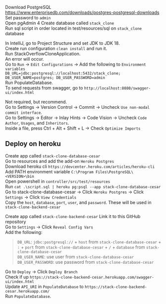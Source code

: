 Download PostgreSQL  
https://www.enterprisedb.com/downloads/postgres-postgresql-downloads  
Set password to `admin`  
Open pgAdmin 4
Create database called `stack_clone`  
Run sql script in order located in test/resources/sql on `stack_clone` database

In IntelliJ, go to Project Structure and set JDK to JDK 18.  
Create run configuration `clean install` and run it.  
Run StackOverflowCloneApplication.  
An error will occur.  
Go to `Run` -> `Edit Configurations` -> Add the following to `Environment variables`  
`DB_URL=jdbc:postgresql://localhost:5432/stack_clone; DB_USER_NAME=postgres; DB_USER_PASSWORD=admin`  
Run PopulateDatabase.  
To send requests from swagger, go to `http://localhost:8080/swagger-ui/index.html`

Not required, but recommend.  
Go to Settings -> Version Control -> Commit -> Uncheck `Use non-modal commit interface`.  
Go to Settings -> Editor -> Inlay Hints -> Code Vision -> Uncheck `Code Author`, `Usages`, and `Inheritors`.  
Inside a file, press Ctrl + Alt + Shift + L -> Check `Optimize Imports`


## Deploy on heroku 
Create app called `stack-clone-database-cesar`  
Go to resources and add the add-on `Heroku Postgres`  
Download heroku cli `https://devcenter.heroku.com/articles/heroku-cli`  
Add PATH environment variable `C:\Program Files\PostgreSQL\<VERSION>\bin`  
Open powershell in `controller/src/test/resources`  
Run `cat .\script.sql | heroku pg:psql --app stack-clone-database-cesar`    
Go to stack-clone-database-cesar -> Click `Heroku Postgres` -> Click `Settings` -> Click `View Credentials`  
Copy the `host`, `database`, `port`, `user`, and `password`.  These will be used in `stack-clone-backend-cesar`

Create app called `stack-clone-backend-cesar`
Link it to this GitHub repository  
Go to `Settings` -> Click `Reveal Config Vars`  
Add the following:
>`DB_URL`: `jdbc:postgresql://` + `host` from `stack-clone-database-cesar` + `:` + `port` from `stack-clone-database-cesar` + `/` + `database` from `stack-clone-database-cesar`  
>`DB_USER_NAME`: use user from `stack-clone-database-cesar`  
>`DB_USER_PASSWORD`: use password from `stack-clone-database-cesar`

Go to `Deploy` -> Click `Deploy Branch`  
Check if up `https://stack-clone-backend-cesar.herokuapp.com/swagger-ui/index.html`  
Update `API_URI` in `PopulateDatabase` to `https://stack-clone-backend-cesar.herokuapp.com/`    
Run `PopulateDatabase`.  